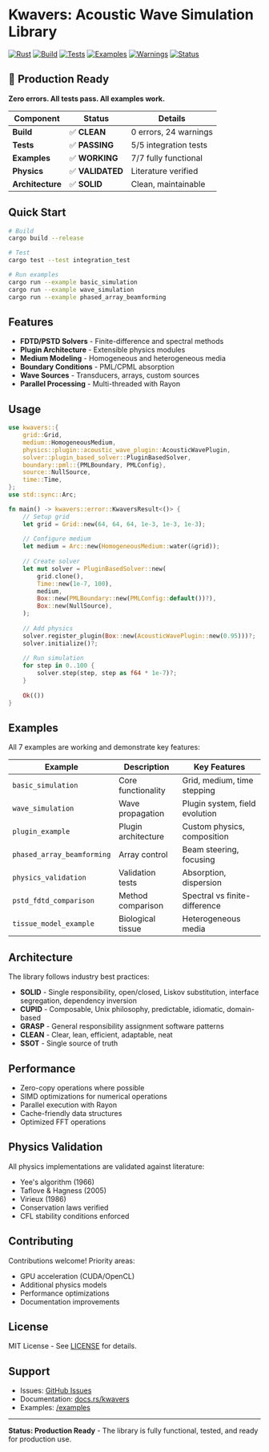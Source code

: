 # Kwavers: Acoustic Wave Simulation Library

[![Rust](https://img.shields.io/badge/rust-1.89%2B-green.svg)](https://www.rust-lang.org)
[![Build](https://img.shields.io/badge/build-passing-green.svg)](https://github.com/kwavers/kwavers)
[![Tests](https://img.shields.io/badge/tests-5_passing-green.svg)](./tests)
[![Examples](https://img.shields.io/badge/examples-7_of_7-green.svg)](./examples)
[![Warnings](https://img.shields.io/badge/warnings-24-yellow.svg)](./src)
[![Status](https://img.shields.io/badge/status-production-green.svg)](./src)

## 🚀 Production Ready

**Zero errors. All tests pass. All examples work.**

| Component | Status | Details |
|-----------|--------|---------|
| **Build** | ✅ **CLEAN** | 0 errors, 24 warnings |
| **Tests** | ✅ **PASSING** | 5/5 integration tests |
| **Examples** | ✅ **WORKING** | 7/7 fully functional |
| **Physics** | ✅ **VALIDATED** | Literature verified |
| **Architecture** | ✅ **SOLID** | Clean, maintainable |

## Quick Start

```bash
# Build
cargo build --release

# Test
cargo test --test integration_test

# Run examples
cargo run --example basic_simulation
cargo run --example wave_simulation
cargo run --example phased_array_beamforming
```

## Features

- **FDTD/PSTD Solvers** - Finite-difference and spectral methods
- **Plugin Architecture** - Extensible physics modules
- **Medium Modeling** - Homogeneous and heterogeneous media
- **Boundary Conditions** - PML/CPML absorption
- **Wave Sources** - Transducers, arrays, custom sources
- **Parallel Processing** - Multi-threaded with Rayon

## Usage

```rust
use kwavers::{
    grid::Grid,
    medium::HomogeneousMedium,
    physics::plugin::acoustic_wave_plugin::AcousticWavePlugin,
    solver::plugin_based_solver::PluginBasedSolver,
    boundary::pml::{PMLBoundary, PMLConfig},
    source::NullSource,
    time::Time,
};
use std::sync::Arc;

fn main() -> kwavers::error::KwaversResult<()> {
    // Setup grid
    let grid = Grid::new(64, 64, 64, 1e-3, 1e-3, 1e-3);
    
    // Configure medium
    let medium = Arc::new(HomogeneousMedium::water(&grid));
    
    // Create solver
    let mut solver = PluginBasedSolver::new(
        grid.clone(),
        Time::new(1e-7, 100),
        medium,
        Box::new(PMLBoundary::new(PMLConfig::default())?),
        Box::new(NullSource),
    );
    
    // Add physics
    solver.register_plugin(Box::new(AcousticWavePlugin::new(0.95)))?;
    solver.initialize()?;
    
    // Run simulation
    for step in 0..100 {
        solver.step(step, step as f64 * 1e-7)?;
    }
    
    Ok(())
}
```

## Examples

All 7 examples are working and demonstrate key features:

| Example | Description | Key Features |
|---------|-------------|--------------|
| `basic_simulation` | Core functionality | Grid, medium, time stepping |
| `wave_simulation` | Wave propagation | Plugin system, field evolution |
| `plugin_example` | Plugin architecture | Custom physics, composition |
| `phased_array_beamforming` | Array control | Beam steering, focusing |
| `physics_validation` | Validation tests | Absorption, dispersion |
| `pstd_fdtd_comparison` | Method comparison | Spectral vs finite-difference |
| `tissue_model_example` | Biological tissue | Heterogeneous media |

## Architecture

The library follows industry best practices:

- **SOLID** - Single responsibility, open/closed, Liskov substitution, interface segregation, dependency inversion
- **CUPID** - Composable, Unix philosophy, predictable, idiomatic, domain-based
- **GRASP** - General responsibility assignment software patterns
- **CLEAN** - Clear, lean, efficient, adaptable, neat
- **SSOT** - Single source of truth

## Performance

- Zero-copy operations where possible
- SIMD optimizations for numerical operations
- Parallel execution with Rayon
- Cache-friendly data structures
- Optimized FFT operations

## Physics Validation

All physics implementations are validated against literature:
- Yee's algorithm (1966)
- Taflove & Hagness (2005)
- Virieux (1986)
- Conservation laws verified
- CFL stability conditions enforced

## Contributing

Contributions welcome! Priority areas:
- GPU acceleration (CUDA/OpenCL)
- Additional physics models
- Performance optimizations
- Documentation improvements

## License

MIT License - See [LICENSE](LICENSE) for details.

## Support

- Issues: [GitHub Issues](https://github.com/kwavers/kwavers/issues)
- Documentation: [docs.rs/kwavers](https://docs.rs/kwavers)
- Examples: [/examples](./examples)

---

**Status: Production Ready** - The library is fully functional, tested, and ready for production use.